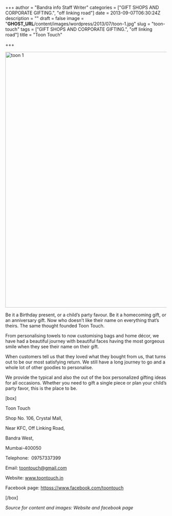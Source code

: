 +++
author = "Bandra info Staff Writer"
categories = ["GIFT SHOPS AND CORPORATE GIFTING.", "off linking road"]
date = 2013-09-07T06:30:24Z
description = ""
draft = false
image = "__GHOST_URL__/content/images/wordpress/2013/07/toon-1.jpg"
slug = "toon-touch"
tags = ["GIFT SHOPS AND CORPORATE GIFTING.", "off linking road"]
title = "Toon Touch"

+++


<p><a href="https://i1.wp.com/bandra.info/wp-content/uploads/2013/07/toon-1.jpg?ssl=1"><img loading="lazy" class="size-full wp-image-3629 aligncenter" alt="toon 1" src="https://i1.wp.com/bandra.info/wp-content/uploads/2013/07/toon-1.jpg?resize=598%2C797&#038;ssl=1" width="598" height="797" srcset="https://i1.wp.com/bandra.info/wp-content/uploads/2013/07/toon-1.jpg?w=598&amp;ssl=1 598w, https://i1.wp.com/bandra.info/wp-content/uploads/2013/07/toon-1.jpg?resize=225%2C300&amp;ssl=1 225w" sizes="(max-width: 598px) 100vw, 598px" data-recalc-dims="1" /></a></p>
<p>Be it a Birthday present, or a child&#8217;s party favour. Be it a homecoming gift, or an anniversary gift. Now who doesn&#8217;t like their name on everything that&#8217;s theirs. The same thought founded Toon Touch.</p>
<p>From personalising towels to now customising bags and home décor, we have had a beautiful journey with beautiful faces having the most gorgeous smile when they see their name on their gift.</p>
<p>When customers tell us that they loved what they bought from us, that turns out to be our most satisfying return. We still have a long journey to go and a whole lot of other goodies to personalise.</p>
<p>We provide the typical and also the out of the box personalized gifting ideas for all occasions. Whether you need to gift a single piece or plan your child&#8217;s party favor, this is the place to be.</p>
<p>[box]</p>
<p>Toon Touch</p>
<p>Shop No. 106, Crystal Mall,</p>
<p>Near KFC, Off Linking Road,</p>
<p>Bandra West,</p>
<p>Mumbai-400050</p>
<p>Telephone:  09757337399</p>
<p>Email: <a href="mailto:toontouch@gmail.com">toontouch@gmail.com</a></p>
<p>Website: <a href="https://www.toontouch.in">www.toontouch.in</a></p>
<p>Facebook page: <a href="httpss://www.facebook.com/toontouch">httpss://www.facebook.com/toontouch</a></p>
<p>[/box]</p>
<p><em>Source for content and images: Website and facebook page</em></p>
<p>&nbsp;</p>



